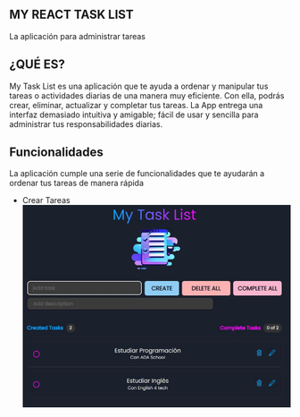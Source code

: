 ## MY REACT TASK LIST
La aplicación para administrar tareas

## ¿QUÉ ES?
My Task List es una aplicación que te ayuda a ordenar y manipular tus tareas o actividades diarias de una manera muy eficiente. Con ella, podrás crear, eliminar, actualizar y completar tus tareas. La App entrega una interfaz demasiado intuitiva y amigable; fácil de usar y sencilla para administrar tus responsabilidades diarias.

## Funcionalidades
La aplicación cumple una serie de funcionalidades que te ayudarán a ordenar tus tareas de manera rápida
- Crear Tareas
![Agregar una nueva tarea agregando un título y una descripción. Con el botón "CREATE" podrás crear tareas de manera individual](/src/assets/createTasks.jpeg)
